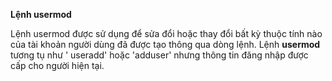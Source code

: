 **Lệnh usermod**

Lệnh usermod được sử dụng để sửa đổi hoặc thay đổi bất kỳ thuộc tính nào của tài khoản người dùng đã được tạo thông qua dòng lệnh. Lệnh **usermod** tương tụ như ' useradd' hoặc 'adduser' nhưng thông tin đăng nhập được cấp cho người hiện tại.
